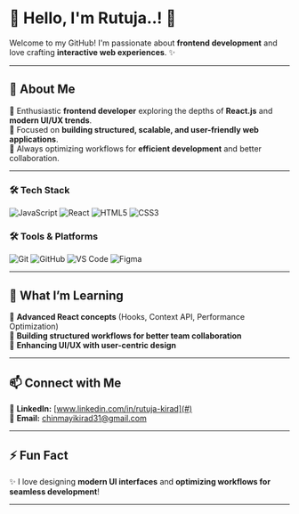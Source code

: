 # 👋 Hello, I'm Rutuja..! 🚀  

Welcome to my GitHub! I'm passionate about **frontend development** and love crafting **interactive web experiences**. ✨  

---

## 🚀 About Me  

🔹 Enthusiastic **frontend developer** exploring the depths of **React.js** and **modern UI/UX trends**.  
🔹 Focused on **building structured, scalable, and user-friendly web applications**.  
🔹 Always optimizing workflows for **efficient development** and better collaboration.  

---

### 🛠️ Tech Stack  
![JavaScript](https://img.shields.io/badge/JavaScript-F7DF1E?style=for-the-badge&logo=javascript&logoColor=black)
![React](https://img.shields.io/badge/React-61DAFB?style=for-the-badge&logo=react&logoColor=black)
![HTML5](https://img.shields.io/badge/HTML5-E34F26?style=for-the-badge&logo=html5&logoColor=white)
![CSS3](https://img.shields.io/badge/CSS3-1572B6?style=for-the-badge&logo=css3&logoColor=white)  

### 🛠️ Tools & Platforms  
![Git](https://img.shields.io/badge/Git-F05032?style=for-the-badge&logo=git&logoColor=white)
![GitHub](https://img.shields.io/badge/GitHub-181717?style=for-the-badge&logo=github&logoColor=white)
![VS Code](https://img.shields.io/badge/VSCode-007ACC?style=for-the-badge&logo=visual-studio-code&logoColor=white)
![Figma](https://img.shields.io/badge/Figma-F24E1E?style=for-the-badge&logo=figma&logoColor=white)


---

## 📌 What I’m Learning  

🔹 **Advanced React concepts** (Hooks, Context API, Performance Optimization)  
🔹 **Building structured workflows for better team collaboration**  
🔹 **Enhancing UI/UX with user-centric design**  

---

## 📫 Connect with Me  

🔗 **LinkedIn:** [www.linkedin.com/in/rutuja-kirad](#)  
📩 **Email:** [chinmayikirad31@gmail.com](#) 

---

## ⚡ Fun Fact  

✨ I love designing **modern UI interfaces** and **optimizing workflows for seamless development**!  

---

